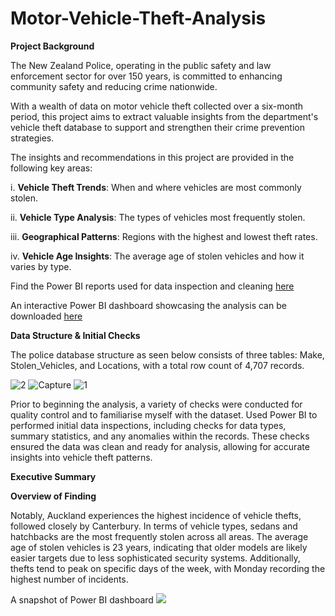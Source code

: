 # Motor-Vehicle-Theft-Analysis

**Project Background**

The New Zealand Police, operating in the public safety and law enforcement sector for over 150 years, is committed to enhancing community safety and reducing crime nationwide. 

With a wealth of data on motor vehicle theft collected over a six-month period, this project aims to extract valuable insights from the department's vehicle theft database to support and strengthen their crime prevention strategies.

The insights and recommendations in this project are provided in the following key areas:

  i. **Vehicle Theft Trends**: When and where vehicles are most commonly stolen.
  
  ii. **Vehicle Type Analysis**: The types of vehicles most frequently stolen.
  
  iii. **Geographical Patterns**: Regions with the highest and lowest theft rates.
  
  iv. **Vehicle Age Insights**: The average age of stolen vehicles and how it varies by type.
  
Find the Power BI reports used for data inspection and cleaning [here](https://github.com/user-attachments/assets/cc2d9ce7-c8ae-4f86-a249-a0f903232d6e)

An interactive Power BI dashboard showcasing the analysis can be downloaded [here](https://github.com/user-attachments/files/17305003/motor.theft_viz.pdf)

**Data Structure & Initial Checks**

The police database structure as seen below consists of three tables: Make, Stolen_Vehicles, and Locations, with a total row count of 4,707 records.

![2](https://github.com/user-attachments/assets/1bb897be-e2bb-4c07-85ac-247a1c436d5a)
![Capture](https://github.com/user-attachments/assets/d6788b0b-6f8c-4f42-8218-e39ead2d2c71)
![1](https://github.com/user-attachments/assets/2c955370-c6c0-43a8-9d3b-b4834795afdb)

Prior to beginning the analysis, a variety of checks were conducted for quality control and to familiarise myself with the dataset. Used Power BI to performed initial data inspections, including checks for data types, summary statistics, and any anomalies within the records. These checks ensured the data was clean and ready for analysis, allowing for accurate insights into vehicle theft patterns.

**Executive Summary**

**Overview of Finding**

Notably, Auckland experiences the highest incidence of vehicle thefts, followed closely by Canterbury. In terms of vehicle types, sedans and hatchbacks are the most frequently stolen across all areas. The average age of stolen vehicles is 23 years, indicating that older models are likely easier targets due to less sophisticated security systems. Additionally, thefts tend to peak on specific days of the week, with Monday recording the highest number of incidents.

A snapshot of  Power BI dashboard 
![](https://github.com/user-attachments/assets/e46fbe3d-ed89-4e1c-891c-7107a0dd99a0)









    
